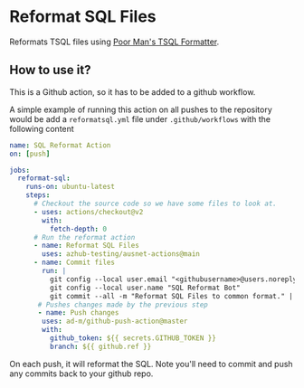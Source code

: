 # Reformat SQL Files

Reformats TSQL files using [Poor Man's TSQL Formatter](http://architectshack.com/PoorMansTSqlFormatter.ashx).

## How to use it?
This is a Github action, so it has to be added to a github workflow.  

A simple example of running this action on all pushes to the repository would be
add a `reformatsql.yml` file under `.github/workflows` with the following content

```yaml
name: SQL Reformat Action
on: [push]

jobs:
  reformat-sql:
    runs-on: ubuntu-latest
    steps:
      # Checkout the source code so we have some files to look at.
      - uses: actions/checkout@v2
        with:
          fetch-depth: 0
      # Run the reformat action
      - name: Reformat SQL Files
        uses: azhub-testing/ausnet-actions@main
      - name: Commit files
        run: |
          git config --local user.email "<githubusername>@users.noreply.github.com"
          git config --local user.name "SQL Reformat Bot"
          git commit --all -m "Reformat SQL Files to common format." || true
       # Pushes changes made by the previous step 
       - name: Push changes
        uses: ad-m/github-push-action@master
        with:
          github_token: ${{ secrets.GITHUB_TOKEN }}
          branch: ${{ github.ref }}
```

On each push, it will reformat the SQL.  Note you'll need to commit and push any commits back to your github repo. 
